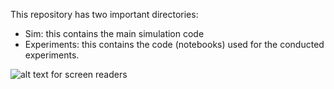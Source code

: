 This repository has two important directories:
- Sim: this contains the main simulation code
- Experiments: this contains the code (notebooks) used for the conducted experiments.

![alt text for screen readers](/diagram.png)